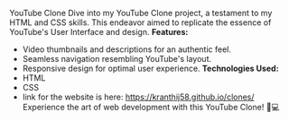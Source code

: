 YouTube Clone
Dive into my YouTube Clone project, a testament to my HTML and CSS skills. This endeavor aimed to replicate the essence of YouTube's User Interface and design.
**Features:**
- Video thumbnails and descriptions for an authentic feel.
- Seamless navigation resembling YouTube's layout.
- Responsive design for optimal user experience.
**Technologies Used:**
- HTML
- CSS
- link for the website is here:  https://kranthij58.github.io/clones/
Experience the art of web development with this YouTube Clone! 🚀💻
